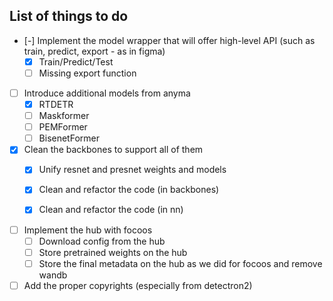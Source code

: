 ## List of things to do

- [-] Implement the model wrapper that will offer high-level API (such as train, predict, export - as in figma)
  - [x] Train/Predict/Test
  - [ ] Missing export function

- [ ] Introduce additional models from anyma
  - [x] RTDETR
  - [ ] Maskformer
  - [ ] PEMFormer
  - [ ] BisenetFormer

- [X] Clean the backbones to support all of them
  - [X] Unify resnet and presnet weights and models
  - [X] Clean and refactor the code (in backbones)
  - [X] Clean and refactor the code (in nn)


- [ ] Implement the hub with focoos
    - [ ] Download config from the hub
    - [ ] Store pretrained weights on the hub
    - [ ] Store the final metadata on the hub as we did for focoos and remove wandb

- [ ] Add the proper copyrights (especially from detectron2)
